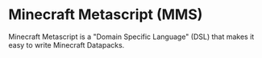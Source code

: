 
# Minecraft Metascript (MMS)

Minecraft Metascript is a "Domain Specific Language" (DSL) that makes it easy to write Minecraft Datapacks.
